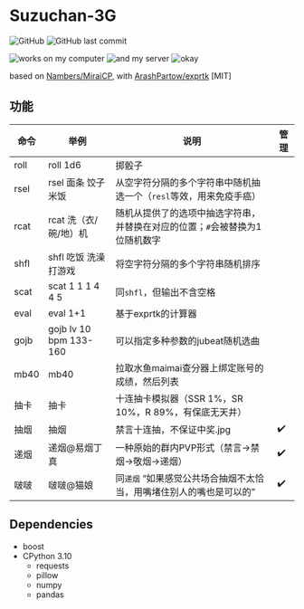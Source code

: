 # Suzuchan-3G

![GitHub](https://img.shields.io/github/license/Suzuco/Suzuchan-3g)
![GitHub last commit](https://img.shields.io/github/last-commit/Suzuco/Suzuchan-3g)

![works on my computer](https://img.shields.io/badge/works%20on-my%20computer-blueviolet)
![and my server](https://img.shields.io/badge/also%20works%20on-my%20cloud%20server-blue)
![okay](https://img.shields.io/badge/which%20is-fucking%20great%21-brightgreen)

based on [Nambers/MiraiCP](https://github.com/Nambers/MiraiCP), with [ArashPartow/exprtk](https://github.com/ArashPartow/exprtk) [MIT]

## 功能

| 命令   | 举例                     | 说明                                       | 管理  |
|------|------------------------|------------------------------------------|-----|
| roll | roll 1d6               | 掷骰子                                      ||
| rsel | rsel 面条 饺子 米饭          | 从空字符分隔的多个字符串中随机抽选一个（`resl`等效，用来免疫手癌）     ||
| rcat | rcat 洗（衣/碗/地）机         | 随机从提供了的选项中抽选字符串，并替换在对应的位置；`#`会被替换为1位随机数字 ||
| shfl | shfl 吃饭 洗澡 打游戏         | 将空字符分隔的多个字符串随机排序                         ||
| scat | scat 1 1 1 4 4 5       | 同`shfl`，但输出不含空格                          ||
| eval | eval 1+1               | 基于exprtk的计算器                             ||
| gojb | gojb lv 10 bpm 133-160 | 可以指定多种参数的jubeat随机选曲                      ||
| mb40 | mb40                   | 拉取水鱼maimai查分器上绑定账号的成绩，然后列表               ||
| 抽卡   | 抽卡                     | 十连抽卡模拟器（SSR 1%，SR 10%，R 89%，有保底无天井）      ||
| 抽烟   | 抽烟                     | 禁言十连抽，不保证中奖.jpg                          | ✔️  |
| 递烟   | 递烟@易烟丁真                | 一种原始的群内PVP形式（禁言->禁烟->敬烟->递烟）             | ✔️  |
| 啵啵   | 啵啵@猫娘                  | 同`递烟` “如果感觉公共场合抽烟不太恰当，用嘴堵住别人的嘴也是可以的”     | ✔️  |

## Dependencies

- boost
- CPython 3.10
  - requests
  - pillow
  - numpy
  - pandas
